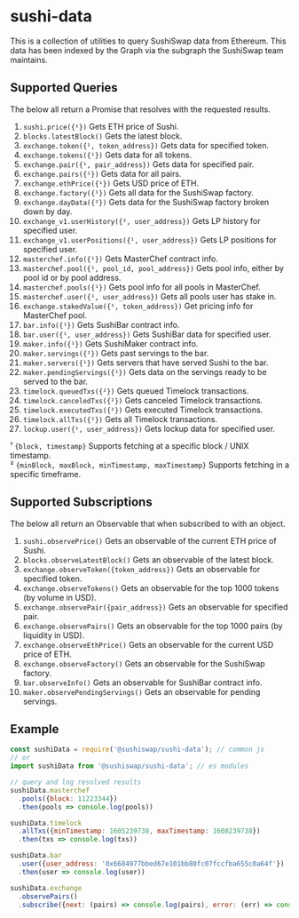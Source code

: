 # sushi-data

This is a collection of utilities to query SushiSwap data from Ethereum. This
data has been indexed by the Graph via the subgraph the SushiSwap team maintains.

## Supported Queries

The below all return a Promise that resolves with the requested results.


1. `sushi.price({¹})` Gets ETH price of Sushi.
2. `blocks.latestBlock()` Gets the latest block.
3. `exchange.token({¹, token_address})` Gets data for specified token.
4. `exchange.tokens({¹})` Gets data for all tokens.
5. `exchange.pair({¹, pair_address})` Gets data for specified pair.
6. `exchange.pairs({¹})` Gets data for all pairs.
7. `exchange.ethPrice({¹})` Gets USD price of ETH.
8. `exchange.factory({¹})` Gets all data for the SushiSwap factory.
9. `exchange.dayData({²})` Gets data for the SushiSwap factory broken down by day.
10. `exchange_v1.userHistory({², user_address})` Gets LP history for specified user.
11. `exchange_v1.userPositions({¹, user_address})` Gets LP positions for specified user.
12. `masterchef.info({¹})` Gets MasterChef contract info.
13. `masterchef.pool({¹, pool_id, pool_address})` Gets pool info, either by pool id or by pool address.
14. `masterchef.pools({¹})` Gets pool info for all pools in MasterChef.
15. `masterchef.user({¹, user_address})` Gets all pools user has stake in.
16. `exchange.stakedValue({¹, token_address})` Get pricing info for MasterChef pool.
17. `bar.info({¹})` Gets SushiBar contract info.
18. `bar.user({¹, user_address})` Gets SushiBar data for specified user.
19. `maker.info({¹})` Gets SushiMaker contract info.
20. `maker.servings({²})` Gets past servings to the bar.
21. `maker.servers({¹})` Gets servers that have served Sushi to the bar.
22. `maker.pendingServings({¹})` Gets data on the servings ready to be served to the bar.
23. `timelock.queuedTxs({²})` Gets queued Timelock transactions.
24. `timelock.canceledTxs({²})` Gets canceled Timelock transactions.
25. `timelock.executedTxs({²})` Gets executed Timelock transactions.
26. `timelock.allTxs({²})` Gets all Timelock transactions.
27. `lockup.user({¹, user_address})` Gets lockup data for specified user.

¹ `{block, timestamp}` Supports fetching at a specific block / UNIX timestamp.    
² `{minBlock, maxBlock, minTimestamp, maxTimestamp}` Supports fetching in a specific timeframe.

## Supported Subscriptions
The below all return an Observable that when subscribed to with an object.

1. `sushi.observePrice()` Gets an observable of the current ETH price of Sushi.
2. `blocks.observeLatestBlock()` Gets an observable of the latest block.
3. `exchange.observeToken({token_address})` Gets an observable for specified token.
4. `exchange.observeTokens()` Gets an observable for the top 1000 tokens (by volume in USD).
5. `exchange.observePair({pair_address})` Gets an observable for specified pair.
6. `exchange.observePairs()` Gets an observable for the top 1000 pairs (by liquidity in USD).
7. `exchange.observeEthPrice()` Gets an observable for the current USD price of ETH.
8. `exchange.observeFactory()` Gets an observable for the SushiSwap factory.
9. `bar.observeInfo()` Gets an observable for SushiBar contract info.
10. `maker.observePendingServings()` Gets an observable for pending servings.

## Example

```javascript
const sushiData = require('@sushiswap/sushi-data'); // common js
// or
import sushiData from '@sushiswap/sushi-data'; // es modules

// query and log resolved results
sushiData.masterchef
  .pools({block: 11223344})
  .then(pools => console.log(pools))

sushiData.timelock
  .allTxs({minTimestamp: 1605239738, maxTimestamp: 1608239738})
  .then(txs => console.log(txs))

sushiData.bar
  .user({user_address: '0x6684977bbed67e101bb80fc07fccfba655c0a64f'})
  .then(user => console.log(user))

sushiData.exchange
  .observePairs()
  .subscribe({next: (pairs) => console.log(pairs), error: (err) => console.log(err)})
```
